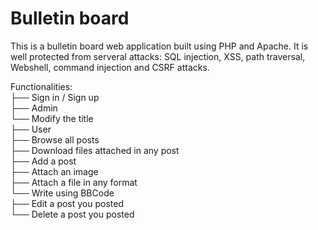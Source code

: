 # Bulletin board
This is a bulletin board web application built using PHP and Apache.
It is well protected from serveral attacks: SQL injection, XSS, path traversal, Webshell, command injection and CSRF attacks.

Functionalities:\
├── Sign in / Sign up\
├── Admin\
  └── Modify the title\
├── User\
  ├── Browse all posts\
  ├── Download files attached in any post\
  ├── Add a post\
    ├── Attach an image\
    ├── Attach a file in any format\
    └── Write using BBCode\
  ├── Edit a post you posted\
  └── Delete a post you posted

